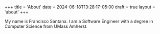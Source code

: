 +++
title = 'About'
date = 2024-06-18T13:28:17-05:00
draft = true
layout = 'about'
+++

My name is Francisco Santana. I am a Software Engineer with a degree in Computer Science from UMass Amherst.
